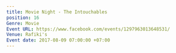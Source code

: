 ```yaml
---
title: Movie Night - The Intouchables
position: 16
Genre: Movie
Event URL: https://www.facebook.com/events/1297963013648531/
Venue: Rafiki's
Event date: 2017-08-09 07:00:00 +07:00
---
```


